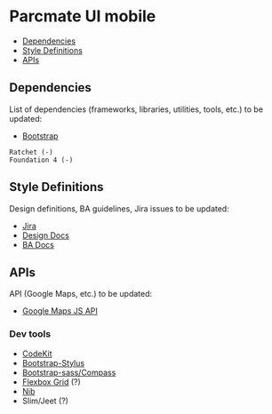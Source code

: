 # Parcmate UI mobile

- [Dependencies](#dependencies)
- [Style Definitions](#style-definitions)
- [APIs](#apis)

## Dependencies

List of dependencies (frameworks, libraries, utilities, tools, etc.) to
be updated:

- [Bootstrap](http://getbootstrap.com/)

```
Ratchet (-)
Foundation 4 (-)
```

## Style Definitions

Design definitions, BA guidelines, Jira issues to be updated:

- [Jira](https://parcmate.atlassian.net/)
- [Design
  Docs](https://drive.google.com/folderview?id=0BxWzKe8reunNNS1tc2FBWkg3ckU&usp=drive_web&ddrp=1#)
- [BA
  Docs](https://drive.google.com/folderview?id=0Byz8qH47fbeFflFfemlqY1VsaUhsWnR5MldfT2hGeU9FMkRCWjJwQ2lyejcwLWo4cWZrdTA&usp=drive_web&ddrp=1)

## APIs

API (Google Maps, etc.) to be updated:

- [Google Maps JS
API](https://developers.google.com/maps/documentation/javascript/)

### Dev tools

- [CodeKit](http://incident57.com/codekit/)
- [Bootstrap-Stylus](https://github.com/maxmx/bootstrap-stylus/)
- [Bootstrap-sass/Compass](https://github.com/twbs/bootstrap-sass/)
- [Flexbox Grid](http://flexboxgrid.com/) (?)
- [Nib](http://tj.github.io/nib/)
- Slim/Jeet (?)
